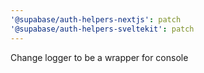```yaml
---
'@supabase/auth-helpers-nextjs': patch
'@supabase/auth-helpers-sveltekit': patch
---
```


Change logger to be a wrapper for console
